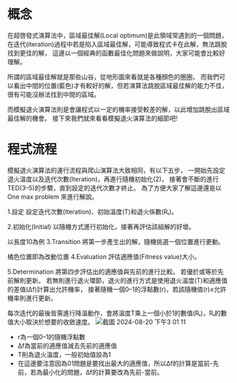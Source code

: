 # 概念
在超啓發式演算法中，區域最佳解(Local optimum)是此領域常遇到的一個問題，
在迭代(iteration)過程中若是陷入區域最佳解，可能導致程式卡在此解，無法跳脫找到更佳的解，
這邊以一個經典的函數最佳化問題來做說明，大家可能會比較好理解。

所謂的區域最佳解就是那些山谷，從地形圖來看就是各種顏色的圈圈，
而我們可以看出中間的位置(藍色)才有較好的解，但若演算法跳脫區域最佳解的能力不佳，
很有可能沒辦法找到中間的區域。

而模擬退火演算法則是會讓程式以一定的機率接受較差的解，以此增加跳脫出區域最佳解的機會。
接下來我們就來看看模擬退火演算法的細節吧!


# 程式流程

模擬退火演算法的運行流程與爬山演算法大致相同，有以下五步，
一開始先設定退火溫度以及迭代次數(Iteration)，再進行隨機初始化(2)，
接著會不斷的進行TED(3–5)的步驟，直到設定的迭代次數才終止。
為了方便大家了解這邊還是以 One max problem 來進行解說。

1.設定 設定迭代次數(Iteration)、初始溫度(T)和退火係數(Rₜ)。

2.初始化(Initial) 以隨機方式進行初始化，接著再評估該組解的好壞。

以長度10為例
3.Transition 將第一步產生出的解，隨機挑選一個位置進行更動。

橘色位置即為改動位置
4.Evaluation 評估適應值(Fitness value)大小。

5.Determination 將第四步評估出的適應值與先前的進行比較。
若優於或等於先前解則更新。
若無則進行退火環節，退火的進行方式是使用退火溫度(T)和適應值的差值(Δf)計算出允許機率，
接著隨機一個0–1的浮點數(r)，若該隨機值(r)≤允許機率則進行更新。

每次迭代的最後皆需進行降溫動作，會將溫度T乘上一個小於1的數值(Rₜ)，Rₜ的數值大小取決於想要的收斂速度。
![截圖 2024-08-20 下午3 01 11](https://github.com/user-attachments/assets/5870062d-3ae8-49c5-b820-9ccec49b70ed)

* r為一個0–1的隨機浮點數
* Δf為當前的適應值減去先前的適應值
* T則為退火溫度，一般初始值設為1
* 在這邊要注意因為01問題是要找出最大的適應值，所以Δf的計算是當前-先前，若為最小化的問題，Δf的計算要改為先前-當前。







